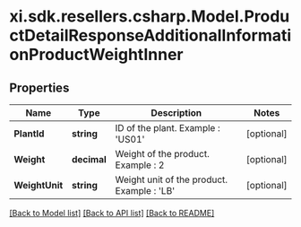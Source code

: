 # xi.sdk.resellers.csharp.Model.ProductDetailResponseAdditionalInformationProductWeightInner

## Properties

Name | Type | Description | Notes
------------ | ------------- | ------------- | -------------
**PlantId** | **string** | ID of the plant.  Example : &#39;US01&#39; | [optional] 
**Weight** | **decimal** | Weight of the product.   Example : 2 | [optional] 
**WeightUnit** | **string** | Weight unit of the product.   Example : &#39;LB&#39; | [optional] 

[[Back to Model list]](../README.md#documentation-for-models) [[Back to API list]](../README.md#documentation-for-api-endpoints) [[Back to README]](../README.md)

